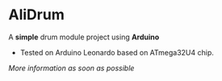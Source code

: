 
# AliDrum
A **simple** drum module project using **Arduino**

- Tested on Arduino Leonardo based on ATmega32U4 chip.

*More information as soon as possible*
